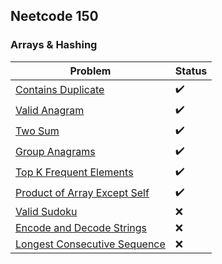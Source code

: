 ## Neetcode 150

### Arrays & Hashing

| Problem                                                                                     | Status             |
| ------------------------------------------------------------------------------------------- | ------------------ |
| [Contains Duplicate](https://leetcode.com/problems/contains-duplicate/)                     | :heavy_check_mark: |
| [Valid Anagram](https://leetcode.com/problems/contains-duplicate/)                          | :heavy_check_mark: |
| [Two Sum](https://leetcode.com/problems/two-sum/)                                           | :heavy_check_mark: |
| [Group Anagrams](https://leetcode.com/problems/contains-duplicate/)                         | :heavy_check_mark: |
| [Top K Frequent Elements](https://leetcode.com/problems/top-k-frequent-elements/)           | :heavy_check_mark: |
| [Product of Array Except Self](https://leetcode.com/problems/product-of-array-except-self/) | :heavy_check_mark: |
| [Valid Sudoku](https://leetcode.com/problems/contains-duplicate/)                           | :x:                |
| [Encode and Decode Strings](https://www.lintcode.com/problem/659/)                          | :x:                |
| [Longest Consecutive Sequence](https://leetcode.com/problems/contains-duplicate/)           | :x:                |
